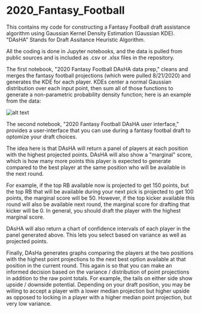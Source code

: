 # 2020_Fantasy_Football
This contains my code for constructing a Fantasy Football draft assistance algorithm using Gaussian Kernel Density Estimation (Gaussian KDE). "DAsHA" Stands for Draft Assitance Heuristic Algorithm.

All the coding is done in Jupyter notebooks, and the data is pulled from public sources and is included as .csv or .xlsx files in the repository.

The first notebook, "2020 Fantasy Football DAsHA data prep," cleans and merges the fantasy football projections (which were pulled 8/21/2020) and generates the KDE for each player. KDEs center a normal Gaussian distribution over each input point, then sum all of those functions to generate a non-parametric probability density function; here is an example from the data:

![alt text](https://github.com/pjconnell/2020_Fantasy_Football/blob/KDE_demo.jpg?raw=true)


The second notebook, "2020 Fantasy Football DAsHA user interface," provides a user-interface that you can use during a fantasy footbal draft to optomize your draft choices.

The idea here is that DAsHA will return a panel of players at each position with the highest projected points. DAsHA will also show a "marginal" score, which is how many more points this player is expected to generate compared to the best player at the same position who will be available in the next round. 

For example, if the top RB available now is projected to get 150 points, but the top RB that will be available during your next pick is projected to get 100 points, the marginal score will be 50. However, if the top kicker available this round will also be available next round, the marginal score for drafting that kicker will be 0. In general, you should draft the player with the highest marginal score.

DAsHA will also return a chart of confidence intervals of each player in the panel generated above. This lets you select based on variance as well as projected points.

Finally, DAsHa generates graphs comparing the players at the two positions with the highest point projections to the next best option available at that position in the current round. This again is so that you can make an informed decision based on the variance / distribution of point projections in addition to the raw point totals. For example, the tails on either side show upside / downside potential. Depending on your draft position, you may be willing to accept a player with a lower median projection but higher upside as opposed to locking in a player with a higher median point projection, but very low variance.

